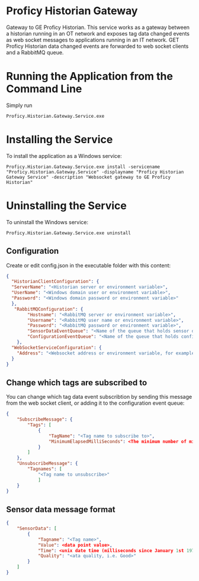 # Proficy Historian Gateway
Gateway to GE Proficy Historian.
This service works as a gateway between a historian running in an OT network and exposes tag data changed events as web socket messages to applications running in an IT network.
GET Proficy Historian data changed events are forwarded to web socket clients and a RabbitMQ queue.

# Running the Application from the Command Line
Simply run 
```
Proficy.Historian.Gateway.Service.exe
```
# Installing the Service
To install the application as a Windows service:
```
Proficy.Historian.Gateway.Service.exe install -servicename "Proficy.Historian.Gateway.Service" -displayname "Proficy Historian Gateway Service" -description "Websocket gateway to GE Proficy Historian"
```
# Uninstalling the Service
To uninstall the Windows service:
```
Proficy.Historian.Gateway.Service.exe uninstall 
```
## Configuration
Create or edit config.json in the executable folder with this content:
```json
{
  "HistorianClientConfiguration": {
  "ServerName": "<Historian server or environment variable>",
  "UserName": "<Windows domain user or environment variable>",
  "Password": "<Windows domain password or environment variable>"
  },
   "RabbitMQConfiguration": {
        "Hostname": "<RabbitMQ server or environment variable>",
        "Username": "<RabbitMQ user name or environment variable>",
        "Password": "<RabbitMQ password or environment variable>",
        "SensorDataEventQueue": "<Name of the queue that holds sensor data messages or environment variable>",
        "ConfigurationEventQueue": "<Name of the queue that holds configuration messages or environment variable>"
    },
  "WebSocketServiceConfiguration": {
    "Address": "<Websocket address or environment variable, for example ws://0.0.0.0:15099>"
  }
}
```
## Change which tags are subscribed to
You can change which tag data event subscribtion by sending this message from the web socket client, or adding it to the configuration event queue:
```json
{
    "SubscribeMessage": {
        "Tags": [
            { 
                "TagName": "<Tag name to subscribe to>",
                "MinimumElapsedMilliSeconds": <The minimum number of milliseconds between successive updates. Used to throttle high frequency tags.>
            }
        ]
    },
    "UnsubscribeMessage": {
        "Tagnames": [
            "<Tag name to unsubscribe>"
            ]
    }
}
```
## Sensor data message format
```json
{
    "SensorData": [
        {
            "Tagname": "<Tag name>",
            "Value": <data point value>,
            "Time": <unix date time (milliseconds since January 1st 1970)>,
            "Quality": "<ata quality, i.e. Good>"
        }
    ]
}
```